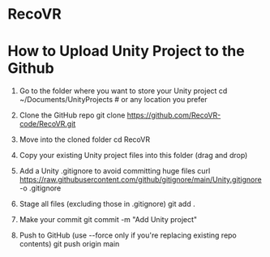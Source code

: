 # RecoVR
# How to Upload Unity Project to the Github 
1. Go to the folder where you want to store your Unity project
cd ~/Documents/UnityProjects # or any location you prefer

2. Clone the GitHub repo
git clone https://github.com/RecoVR-code/RecoVR.git

3. Move into the cloned folder
cd RecoVR

4. Copy your existing Unity project files into this folder (drag and drop)

5. Add a Unity .gitignore to avoid committing huge files
curl https://raw.githubusercontent.com/github/gitignore/main/Unity.gitignore -o .gitignore

6. Stage all files (excluding those in .gitignore)
git add .

7. Make your commit
git commit -m "Add Unity project"

8. Push to GitHub (use --force only if you're replacing existing repo contents)
git push origin main

